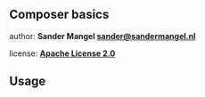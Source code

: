 ## Composer basics

author: **Sander Mangel <sander@sandermangel.nl>**

license: [**Apache License 2.0**](https://github.com/sandermangel/basic-dev-training/blob/master/LICENSE)

## Usage